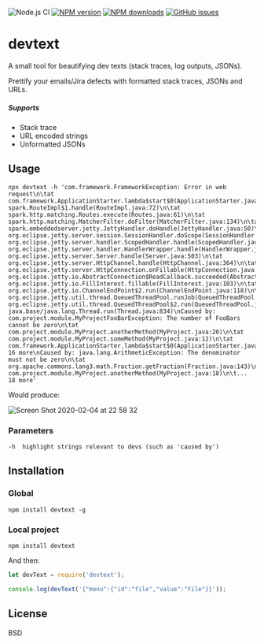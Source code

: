 ![Node.js CI](https://github.com/vaiden/devtext/workflows/Node.js%20CI/badge.svg) [![NPM version](https://img.shields.io/npm/v/devtext.svg?style=flat)](https://npmjs.org/package/devtext) [![NPM downloads](https://img.shields.io/npm/dm/devtext.svg?style=flat)](https://npmjs.org/package/devtext) [![GitHub issues](https://img.shields.io/github/issues/vaiden/devtext.svg)](https://github.com/vaiden/devtext/issues)


# devtext
A small tool for beautifying dev texts (stack traces, log outputs, JSONs).

Prettify your emails/Jira defects with formatted stack traces, JSONs and URLs.

##### Supports
* Stack trace
* URL encoded strings
* Unformatted JSONs

## Usage
```
npx devtext -h 'com.framework.FrameworkException: Error in web request\n\tat com.framework.ApplicationStarter.lambda$start$0(ApplicationStarter.java:15)\n\tat spark.RouteImpl$1.handle(RouteImpl.java:72)\n\tat spark.http.matching.Routes.execute(Routes.java:61)\n\tat spark.http.matching.MatcherFilter.doFilter(MatcherFilter.java:134)\n\tat spark.embeddedserver.jetty.JettyHandler.doHandle(JettyHandler.java:50)\n\tat org.eclipse.jetty.server.session.SessionHandler.doScope(SessionHandler.java:1568)\n\tat org.eclipse.jetty.server.handler.ScopedHandler.handle(ScopedHandler.java:144)\n\tat org.eclipse.jetty.server.handler.HandlerWrapper.handle(HandlerWrapper.java:132)\n\tat org.eclipse.jetty.server.Server.handle(Server.java:503)\n\tat org.eclipse.jetty.server.HttpChannel.handle(HttpChannel.java:364)\n\tat org.eclipse.jetty.server.HttpConnection.onFillable(HttpConnection.java:260)\n\tat org.eclipse.jetty.io.AbstractConnection$ReadCallback.succeeded(AbstractConnection.java:305)\n\tat org.eclipse.jetty.io.FillInterest.fillable(FillInterest.java:103)\n\tat org.eclipse.jetty.io.ChannelEndPoint$2.run(ChannelEndPoint.java:118)\n\tat org.eclipse.jetty.util.thread.QueuedThreadPool.runJob(QueuedThreadPool.java:765)\n\tat org.eclipse.jetty.util.thread.QueuedThreadPool$2.run(QueuedThreadPool.java:683)\n\tat java.base/java.lang.Thread.run(Thread.java:834)\nCaused by: com.project.module.MyProjectFooBarException: The number of FooBars cannot be zero\n\tat com.project.module.MyProject.anotherMethod(MyProject.java:20)\n\tat com.project.module.MyProject.someMethod(MyProject.java:12)\n\tat com.framework.ApplicationStarter.lambda$start$0(ApplicationStarter.java:13)\n\t... 16 more\nCaused by: java.lang.ArithmeticException: The denominator must not be zero\n\tat org.apache.commons.lang3.math.Fraction.getFraction(Fraction.java:143)\n\tat com.project.module.MyProject.anotherMethod(MyProject.java:18)\n\t... 18 more'
```

Would produce:

![Screen Shot 2020-02-04 at 22 58 32](https://user-images.githubusercontent.com/4964249/73786533-263c9500-47a2-11ea-9eeb-1d8353029caa.png)

### Parameters
    -h  highlight strings relevant to devs (such as 'caused by')
    

## Installation
### Global
```
npm install devtext -g
```
### Local project
```
npm install devtext
```
And then:
```js
let devText = require('devtext');

console.log(devText('{"menu":{"id":"file","value":"File"}}'));
```

## License
BSD
